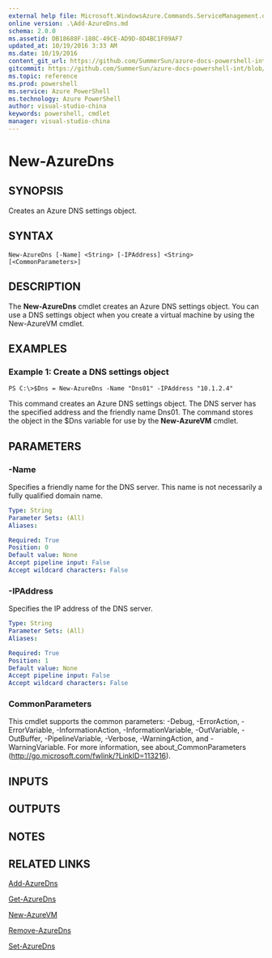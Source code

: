 ```yaml
---
external help file: Microsoft.WindowsAzure.Commands.ServiceManagement.dll-Help.xml
online version: .\Add-AzureDns.md
schema: 2.0.0
ms.assetid: DB18688F-188C-49CE-AD9D-8D4BC1F09AF7
updated_at: 10/19/2016 3:33 AM
ms.date: 10/19/2016
content_git_url: https://github.com/SummerSun/azure-docs-powershell-int/blob/master/azureps-cmdlets-docs/ServiceManagement/Azure.Service/v0.9.8/New-AzureDns.md
gitcommit: https://github.com/SummerSun/azure-docs-powershell-int/blob/c0d1e448da01261236e9ece01ca5c2a98effbf31/azureps-cmdlets-docs/ServiceManagement/Azure.Service/v0.9.8/New-AzureDns.md
ms.topic: reference
ms.prod: powershell
ms.service: Azure PowerShell
ms.technology: Azure PowerShell
author: visual-studio-china
keywords: powershell, cmdlet
manager: visual-studio-china
---
```


# New-AzureDns

## SYNOPSIS
Creates an Azure DNS settings object.

## SYNTAX

```
New-AzureDns [-Name] <String> [-IPAddress] <String> [<CommonParameters>]
```

## DESCRIPTION
The **New-AzureDns** cmdlet creates an Azure DNS settings object.
You can use a DNS settings object when you create a virtual machine by using the New-AzureVM cmdlet.

## EXAMPLES

### Example 1: Create a DNS settings object
```
PS C:\>$Dns = New-AzureDns -Name "Dns01" -IPAddress "10.1.2.4"
```

This command creates an Azure DNS settings object.
The DNS server has the specified address and the friendly name Dns01.
The command stores the object in the $Dns variable for use by the **New-AzureVM** cmdlet.

## PARAMETERS

### -Name
Specifies a friendly name for the DNS server.
This name is not necessarily a fully qualified domain name.

```yaml
Type: String
Parameter Sets: (All)
Aliases: 

Required: True
Position: 0
Default value: None
Accept pipeline input: False
Accept wildcard characters: False
```

### -IPAddress
Specifies the IP address of the DNS server.

```yaml
Type: String
Parameter Sets: (All)
Aliases: 

Required: True
Position: 1
Default value: None
Accept pipeline input: False
Accept wildcard characters: False
```

### CommonParameters
This cmdlet supports the common parameters: -Debug, -ErrorAction, -ErrorVariable, -InformationAction, -InformationVariable, -OutVariable, -OutBuffer, -PipelineVariable, -Verbose, -WarningAction, and -WarningVariable. For more information, see about_CommonParameters (http://go.microsoft.com/fwlink/?LinkID=113216).

## INPUTS

## OUTPUTS

## NOTES

## RELATED LINKS

[Add-AzureDns](.\Add-AzureDns.md)

[Get-AzureDns](.\Get-AzureDns.md)

[New-AzureVM](..\..\..\..\ResourceManager\AzureRM.Compute\v0.9.8\CmdletMDs\New-AzureVM.md)

[Remove-AzureDns](.\Remove-AzureDns.md)

[Set-AzureDns](.\Set-AzureDns.md)


